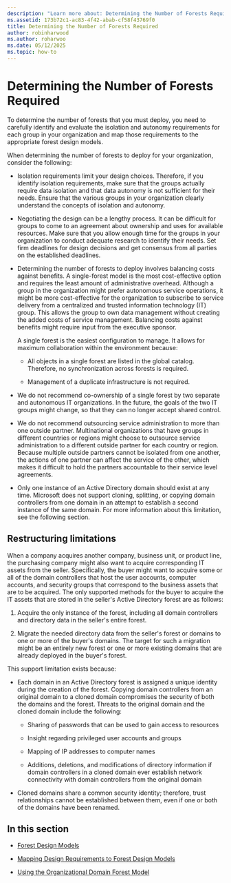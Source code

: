 ```yaml
---
description: "Learn more about: Determining the Number of Forests Required"
ms.assetid: 173b72c1-ac83-4f42-abab-cf58f43769f0
title: Determining the Number of Forests Required
author: robinharwood
ms.author: roharwoo
ms.date: 05/12/2025
ms.topic: how-to
---
```


# Determining the Number of Forests Required

To determine the number of forests that you must deploy, you need to carefully identify and evaluate the isolation and autonomy requirements for each group in your organization and map those requirements to the appropriate forest design models.

When determining the number of forests to deploy for your organization, consider the following:

-   Isolation requirements limit your design choices. Therefore, if you identify isolation requirements, make sure that the groups actually require data isolation and that data autonomy is not sufficient for their needs. Ensure that the various groups in your organization clearly understand the concepts of isolation and autonomy.

-   Negotiating the design can be a lengthy process. It can be difficult for groups to come to an agreement about ownership and uses for available resources. Make sure that you allow enough time for the groups in your organization to conduct adequate research to identify their needs. Set firm deadlines for design decisions and get consensus from all parties on the established deadlines.

-   Determining the number of forests to deploy involves balancing costs against benefits. A single-forest model is the most cost-effective option and requires the least amount of administrative overhead. Although a group in the organization might prefer autonomous service operations, it might be more cost-effective for the organization to subscribe to service delivery from a centralized and trusted information technology (IT) group. This allows the group to own data management without creating the added costs of service management. Balancing costs against benefits might require input from the executive sponsor.

    A single forest is the easiest configuration to manage. It allows for maximum collaboration within the environment because:

    -   All objects in a single forest are listed in the global catalog. Therefore, no synchronization across forests is required.

    -   Management of a duplicate infrastructure is not required.

-   We do not recommend co-ownership of a single forest by two separate and autonomous IT organizations. In the future, the goals of the two IT groups might change, so that they can no longer accept shared control.

-   We do not recommend outsourcing service administration to more than one outside partner. Multinational organizations that have groups in different countries or regions might choose to outsource service administration to a different outside partner for each country or region. Because multiple outside partners cannot be isolated from one another, the actions of one partner can affect the service of the other, which makes it difficult to hold the partners accountable to their service level agreements.

-   Only one instance of an Active Directory domain should exist at any time. Microsoft does not support cloning, splitting, or copying domain controllers from one domain in an attempt to establish a second instance of the same domain. For more information about this limitation, see the following section.

## Restructuring limitations
When a company acquires another company, business unit, or product line, the purchasing company might also want to acquire corresponding IT assets from the seller. Specifically, the buyer might want to acquire some or all of the domain controllers that host the user accounts, computer accounts, and security groups that correspond to the business assets that are to be acquired. The only supported methods for the buyer to acquire the IT assets that are stored in the seller's Active Directory forest are as follows:

1.  Acquire the only instance of the forest, including all domain controllers and directory data in the seller's entire forest.

2.  Migrate the needed directory data from the seller's forest or domains to one or more of the buyer's domains. The target for such a migration might be an entirely new forest or one or more existing domains that are already deployed in the buyer's forest.

This support limitation exists because:

-   Each domain in an Active Directory forest is assigned a unique identity during the creation of the forest. Copying domain controllers from an original domain to a cloned domain compromises the security of both the domains and the forest. Threats to the original domain and the cloned domain include the following:

    -   Sharing of passwords that can be used to gain access to resources

    -   Insight regarding privileged user accounts and groups

    -   Mapping of IP addresses to computer names

    -   Additions, deletions, and modifications of directory information if domain controllers in a cloned domain ever establish network connectivity with domain controllers from the original domain

-   Cloned domains share a common security identity; therefore, trust relationships cannot be established between them, even if one or both of the domains have been renamed.

## In this section

-   [Forest Design Models](/previous-versions/windows/it-pro/windows-server-2008-R2-and-2008/cc770439(v=ws.10))

-   [Mapping Design Requirements to Forest Design Models](Forest-Design-Models.md)

-   [Using the Organizational Domain Forest Model](../../ad-ds/plan/Using-the-Organizational-Domain-Forest-Model.md)

